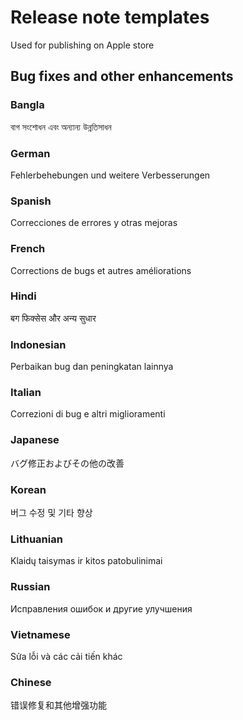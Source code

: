 # Release note templates

Used for publishing on Apple store

## Bug fixes and other enhancements

### Bangla

বাগ সংশোধন এবং অন্যান্য উন্নতিসাধন

### German

Fehlerbehebungen und weitere Verbesserungen

### Spanish

Correcciones de errores y otras mejoras

### French

Corrections de bugs et autres améliorations

### Hindi

बग फिक्सेस और अन्य सुधार

### Indonesian

Perbaikan bug dan peningkatan lainnya

### Italian

Correzioni di bug e altri miglioramenti

### Japanese

バグ修正およびその他の改善

### Korean

버그 수정 및 기타 향상

### Lithuanian

Klaidų taisymas ir kitos patobulinimai

### Russian

Исправления ошибок и другие улучшения

### Vietnamese

Sửa lỗi và các cải tiến khác

### Chinese

错误修复和其他增强功能
